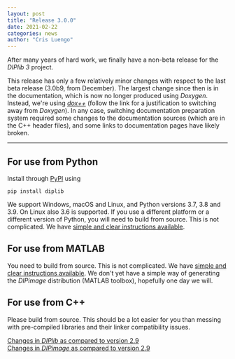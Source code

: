 ```yaml
---
layout: post
title: "Release 3.0.0"
date: 2021-02-22
categories: news
author: "Cris Luengo"
---
```


After many years of hard work, we finally have a non-beta release for the *DIPlib 3* project.

This release has only a few relatively minor changes with respect to the last beta release
(3.0b9, from December). The largest change since then is in the documentation, which is now
no longer produced using *Doxygen*. Instead, we're using [*dox++*](https://crisluengo.github.io/doxpp/)
(follow the link for a justification to switching away from *Doxygen*). In any case, switching
documentation preparation system required some changes to the documentation sources (which are in
the C++ header files), and some links to documentation pages have likely broken.

---

## For use from Python

Install through [PyPI](https://pypi.org/project/diplib/) using

    pip install diplib

We support Windows, macOS and Linux, and Python versions 3.7, 3.8 and 3.9. On Linux also 3.6 is
supported. If you use a different platform or a different version of Python, you will need to build
from source. This is not complicated. We have
[simple and clear instructions available](https://github.com/DIPlib/diplib/blob/master/INSTALL.md).

## For use from MATLAB

You need to build from source. This is not complicated. We have
[simple and clear instructions available](https://github.com/DIPlib/diplib/blob/master/INSTALL.md).
We don't yet have a simple way of generating the *DIPimage* distribution (MATLAB toolbox), hopefully
one day we will.

## For use from C++

Please build from source. This should be a lot easier for you than messing
with pre-compiled libraries and their linker compatibility issues.

[Changes in *DIPlib* as compared to version 2.9](/changelogs/diplib_3.0.0.html)  
[Changes in *DIPimage* as compared to version 2.9](/changelogs/dipimage_3.0.0.html)
